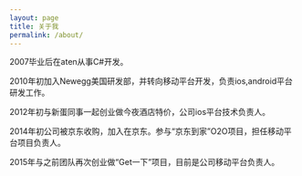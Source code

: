 ```yaml
---
layout: page
title: 关于我
permalink: /about/
---
```


2007毕业后在aten从事C#开发。

2010年初加入Newegg美国研发部，并转向移动平台开发，负责ios,android平台研发工作。

2012年初与新蛋同事一起创业做今夜酒店特价，公司ios平台技术负责人。

2014年初公司被京东收购，加入在京东。参与“京东到家”O2O项目，担任移动平台项目负责人。

2015年与之前团队再次创业做“Get一下”项目，目前是公司移动平台负责人。
